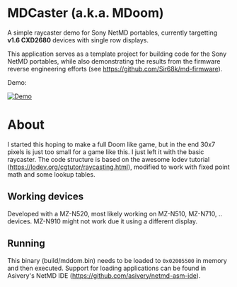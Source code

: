 # MDCaster (a.k.a. MDoom)

A simple raycaster demo for Sony NetMD portables, currently targetting **v1.6 CXD2680** devices with single row displays. 

This application serves as a template project for building code for the Sony NetMD portables, while also demonstrating the results from the firmware reverse engineering efforts (see https://github.com/Sir68k/md-firmware).

Demo:

[![Demo](https://img.youtube.com/vi/7OHny4QqUiI/0.jpg)](https://www.youtube.com/watch?v=7OHny4QqUiI)

# About

I started this hoping to make a full Doom like game, but in the end 30x7 pixels is just too small for a game like this. I just left it with the basic raycaster.
The code structure is based on the awesome lodev tutorial (https://lodev.org/cgtutor/raycasting.html), modified to work with fixed point math and some lookup tables.

## Working devices

Developed with a MZ-N520, most likely working on MZ-N510, MZ-N710, .. devices. MZ-N910 might not work due it using a different display.

## Running

This binary (build/mddom.bin) needs to be loaded to `0x02005500` in memory and then executed. Support for loading applications can be found in Asivery's NetMD IDE (https://github.com/asivery/netmd-asm-ide).
